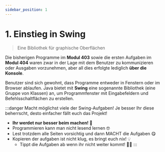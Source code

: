 ```yaml
---
sidebar_position: 1
---
```


# 1. Einstieg in Swing

> Eine Bibliothek für graphische Oberflächen

Die bisherigen Programme im **Modul 403** sowie die ersten Aufgaben im **Modul 404** waren zwar in der Lage mit dem Benutzer zu kommunizieren oder Ausgaben vorzunehmen, aber all dies erfolgte lediglich **über die Konsole**.

Benutzer sind sich gewohnt, dass Programme entweder in Fenstern oder im Browser ablaufen. Java bietet mit **Swing** eine sogenannte Bibliothek (eine Gruppe von Klassen) an, um Programmfenster mit Eingabefeldern und Befehlsschaltflächen zu erstellen.

:::danger Macht möglichst viele der Swing-Aufgaben!
Je besser Ihr diese beherrscht, desto einfacher fällt euch das Projekt!

- **Ihr werdet nur besser beim machen! :muscle:**
- Programmieren kann man nicht lesend lernen :nerd_face:
- Lest trotzdem alle Seiten vorsichtig und dann MACHT die Aufgaben :yum:
- Kopieren der aufgaben ist nicht klug, es bringt euch nix! :bulb:
  - Tippt die Aufgaben ab wenn ihr nicht weiter kommt! :technologist:
    :::

